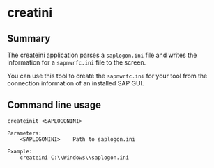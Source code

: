 creatini
========

Summary
-------

The createini application parses a `saplogon.ini` file and writes the information for a `sapnwrfc.ini`
file to the screen.

You can use this tool to create the `sapnwrfc.ini` for your tool from the connection information of 
an installed SAP GUI.

Command line usage
------------------

    createinit <SAPLOGONINI>
    
    Parameters:
        <SAPLOGONINI>    Path to saplogon.ini

    Example:
        createini C:\\Windows\\saplogon.ini